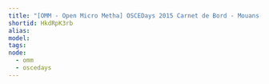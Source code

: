 ```yaml
---
title: "[OMM - Open Micro Metha] OSCEDays 2015 Carnet de Bord - Mouans-Sartoux"
shortid: HkdRpK3rb
alias:
model:
tags:
node: 
  - omm 
  - oscedays
---
```

